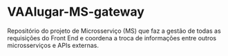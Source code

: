 # VAAlugar-MS-gateway
Repositório do projeto de Microsserviço (MS) que faz a gestão de todas as requisições do Front End e coordena a troca de informações entre outros microsserviços e APIs externas.

